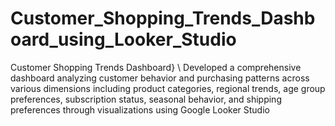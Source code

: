 # Customer_Shopping_Trends_Dashboard_using_Looker_Studio
Customer Shopping Trends Dashboard} \\     Developed a comprehensive dashboard analyzing customer behavior and purchasing patterns across various dimensions including product categories, regional trends, age group preferences, subscription status, seasonal behavior, and shipping preferences through visualizations using Google Looker Studio
